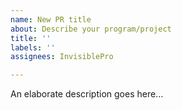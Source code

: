 ```yaml
---
name: New PR title
about: Describe your program/project
title: ''
labels: ''
assignees: InvisiblePro

---
```


An elaborate description goes here...
